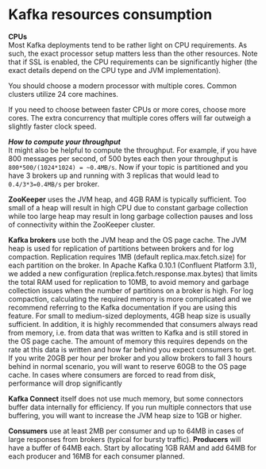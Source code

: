 # Kafka resources consumption

**CPUs**\
Most Kafka deployments tend to be rather light on CPU requirements. As such, the exact processor setup matters less than the other resources. Note that if SSL is enabled, the CPU requirements can be significantly higher (the exact details depend on the CPU type and JVM implementation).

You should choose a modern processor with multiple cores. Common clusters utilize 24 core machines.

If you need to choose between faster CPUs or more cores, choose more cores. The extra concurrency that multiple cores offers will far outweigh a slightly faster clock speed.





_**How to compute your throughput**_\
It might also be helpful to compute the throughput. For example, if you have 800 messages per second, of 500 bytes each then your throughput is `800*500/(1024*1024) = ~0.4MB/s`. Now if your topic is partitioned and you have 3 brokers up and running with 3 replicas that would lead to `0.4/3*3=0.4MB/s` per broker.





**ZooKeeper** uses the JVM heap, and 4GB RAM is typically sufficient. Too small of a heap will result in high CPU due to constant garbage collection while too large heap may result in long garbage collection pauses and loss of connectivity within the ZooKeeper cluster.





**Kafka brokers** use both the JVM heap and the OS page cache. The JVM heap is used for replication of partitions between brokers and for log compaction. Replication requires 1MB (default replica.max.fetch.size) for each partition on the broker. In Apache Kafka 0.10.1 (Confluent Platform 3.1), we added a new configuration (replica.fetch.response.max.bytes) that limits the total RAM used for replication to 10MB, to avoid memory and garbage collection issues when the number of partitions on a broker is high. For log compaction, calculating the required memory is more complicated and we recommend referring to the Kafka documentation if you are using this feature. For small to medium-sized deployments, 4GB heap size is usually sufficient. In addition, it is highly recommended that consumers always read from memory, i.e. from data that was written to Kafka and is still stored in the OS page cache. The amount of memory this requires depends on the rate at this data is written and how far behind you expect consumers to get. If you write 20GB per hour per broker and you allow brokers to fall 3 hours behind in normal scenario, you will want to reserve 60GB to the OS page cache. In cases where consumers are forced to read from disk, performance will drop significantly

**Kafka Connect** itself does not use much memory, but some connectors buffer data internally for efficiency. If you run multiple connectors that use buffering, you will want to increase the JVM heap size to 1GB or higher.

**Consumers** use at least 2MB per consumer and up to 64MB in cases of large responses from brokers (typical for bursty traffic). **Producers** will have a buffer of 64MB each. Start by allocating 1GB RAM and add 64MB for each producer and 16MB for each consumer planned.
